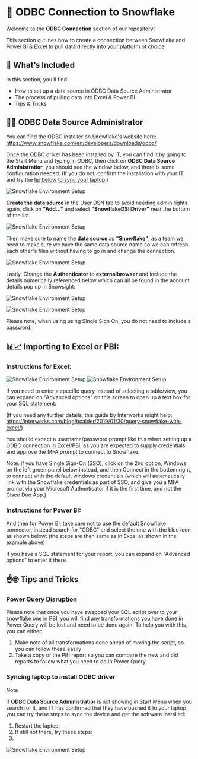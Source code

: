 # 🔌 ODBC Connection to Snowflake 

Welcome to the **ODBC Connection** section of our repository!

This section outlines how to create a connection between Snowflake and Power Bi & Excel to pull data directly into your platform of choice

## 📐 What’s Included

In this section, you’ll find:
- How to set up a data source in ODBC Data Source Administrator 
- The process of pulling data into Excel & Power BI
- Tips & Tricks


## 👷‍♂️ ODBC Data Source Administrator

You can find the ODBC installer on Snowflake's website here: 
https://www.snowflake.com/en/developers/downloads/odbc/

Once the ODBC driver has been installed by IT, you can find it by going to the Start Menu and typing in ODBC, then click on **ODBC Data Source Administratior**, you should see the window below, and there is some configuration needed. (If you do not, confirm the installation with your IT, and try the [tip below to sync your laptop](#syncing-laptop-to-install-odbc-driver).)

![Snowflake Environment Setup](./Images/ODBC_Administrator1.png)
    
**Create the data source** in the User DSN tab to avoid needing admin rights again, click on **"Add..."** 
and select **"SnowflakeDSIIDriver"** near the bottom of the list.

![Snowflake Environment Setup](./Images/ODBC_Administrator2.png)

Then make sure to name the **data source** as **"Snowflake"**, as a team we need to make sure we have the same data source name so we can refresh each other's files without having to go in and change the connection.

![Snowflake Environment Setup](./Images/ODBC_Administrator3.png)

Lastly, Change the **Authenticator** to **externalbrowser** and include the details numerically referenced below which can all be found in the account details pop up in Snowsight:

![Snowflake Environment Setup](./Images/ODBC_Administrator.png)

![Snowflake Environment Setup](./Images/Snowflake_Account_Details.png)

Please note, when using using Single Sign On, you do not need to include a password.


## 📊📈 Importing to Excel or PBI:
### Instructions for Excel:

![Snowflake Environment Setup](./Images/ODBC_Excel.png)
![Snowflake Environment Setup](./Images/ODBC_Excel2.png)

If you need to enter a specific query instead of selecting a table/view, you can expand on "Advanced options" on this screen to open up a text box for your SQL statement:

(If you need any further details, this guide by Interworks might help:
https://interworks.com/blog/hcalder/2019/01/30/query-snowflake-with-excel/)


You should expect a username/password prompt like this when setting up a ODBC connection in Excel/PBI, as you are expected to supply credentials and approve the MFA prompt to connect to Snowflake. 

Note: if you have Single Sign-On (SSO), click on the 2nd option, Windows, on the left green panel below instead, and then Connect in the bottom right, to connect with the default windows credentials (which will automatically link with the Snowflake credentials as part of SSO, and give you a MFA prompt via your Microsoft Authenticator if it is the first time, and not the Cisco Duo App.)

### Instructions for Power BI:
And then for Power BI, take care not to use the default Snowflake connector, instead search for "ODBC" and select the one with the blue icon as shown below: (the steps are then same as in Excel as shown in the example above)


If you have a SQL statement for your report, you can expand on "Advanced options" to enter it there.

## ☝️🤓 Tips and Tricks
### Power Query Disruption
Please note that once you have swapped your SQL script over to your snowflake one in PBI, you will find any transformations you have done in Power Query will be lost and need to be done again. To help you with this, you can either:
1) Make note of all transformations done ahead of moving the script, so you can follow these easily
2) Take a copy of the PBI report so you can compare the new and old reports to follow what you need to do in Power Query.

### Syncing laptop to install ODBC driver
>[!NOTE]
>If **ODBC Data Source Administratior** is not showing in Start Menu when you search for it, and IT has confirmed that they have pushed it to your laptop, you can try these steps to sync the device and get the software installed:
>1. Restart the laptop.
>2. If still not there, try these steps:
>3. 
>![Snowflake Environment Setup](./Images/Sync_ODBC_Updates.png)

